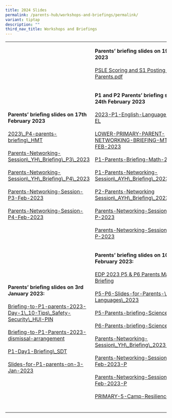 ```yaml
---
title: 2024 Slides
permalink: /parents-hub/workshops-and-briefings/permalink/
variant: tiptap
description: ""
third_nav_title: Workshops and Briefings
---
```

<table>
<tbody>
<tr>
<td rowspan="1" colspan="1">
<p></p>
</td>
<td rowspan="1" colspan="1">
<p><strong>Parents’ briefing slides on 19th&nbsp;May 2023</strong> 
<br>
<br><a href="https://drive.google.com/file/d/1_ri9dFL6XCtVwXxIhNg2_8ICstuqhw57/view?usp=sharing" rel="noopener noreferrer nofollow" target="_blank">PSLE Scoring and S1 Posting 2023 - Parents.pdf</a> 
<br>
</p>
</td>
</tr>
<tr>
<td rowspan="1" colspan="1">
<p><strong>Parents’ briefing slides on 17th February 2023</strong> 
<br>
<br><a href="https://drive.google.com/file/d/1Vb9qdlRLXpcV96h8PPjZEgPzBDHya5pm/view?usp=sharing" rel="noopener noreferrer nofollow" target="_blank">2023\_P4-parents-briefing\_HMT<br><br></a> 
<a href="https://drive.google.com/file/d/1kPpKlBFCAKHQOYXNxZD2K8RGe_NQnJ2k/view?usp=sharing" rel="noopener noreferrer nofollow" target="_blank">Parents-Networking-Session\_YH\_Briefing\_P3\_2023</a>
<br>
<br><a href="https://drive.google.com/file/d/1TuiNVTi_PFPxcjKXdTU0Y6da-URxaRej/view?usp=sharing" rel="noopener noreferrer nofollow" target="_blank">Parents-Networking-Session\_YH\_Briefing\_P4\_2023</a> 
<br>
<br><a href="https://drive.google.com/file/d/1QOfq6_prghJ6YiE2bxhU8ihlk7-2FVLP/view?usp=sharing" rel="noopener noreferrer nofollow" target="_blank">Parents-Networking-Session-P3-Feb-2023</a> 
<br>
<br><a href="https://drive.google.com/file/d/1LR3JfrIRBk0awSjN1bidEdg6Jk6Vz-ll/view?usp=share\_link" rel="noopener noreferrer nofollow" target="_blank">Parents-Networking-Session-P4-Feb-2023</a> 
<br>
</p>
</td>
<td rowspan="1" colspan="1">
<p><strong>P1 and P2 Parents’ briefing slides on 24th February 2023</strong> 
<br>
<br><a href="https://drive.google.com/file/d/1gA32gIsj9LNkAHsr3kdspRqWb8N3CuK2/view?usp=share\_link" rel="noopener noreferrer nofollow" target="_blank">2023-P1-English-Language-Briefing-EL <br><br></a> 
<a href="https://drive.google.com/file/d/1Jx8QiLOMQ3jujalf4i5VoMCD_VoOKxO0/view?usp=share\_link" rel="noopener noreferrer nofollow" target="_blank">LOWER-PRIMARY-PARENT-NETWORKING-BRIEFING-MTL-24-FEB-2023</a>
<br>
<br><a href="https://drive.google.com/file/d/11tzEOm8_HQ30-kqQPAxTMoAcI81HovEr/view?usp=share\_link" rel="noopener noreferrer nofollow" target="_blank">P1-Parents-Briefing-Math-2023</a> 
<br>
<br><a href="https://drive.google.com/file/d/1NY54TTFaPfiFTKs5Gf1kSU2VXv0ZjRPU/view?usp=share\_link" rel="noopener noreferrer nofollow" target="_blank">P1-Parents-Networking-Session\_AYH\_Briefing\_2023</a> 
<br>
<br><a href="https://drive.google.com/file/d/1kxfbBZafbAK7lrFSQrz-HleiDlpwt77t/view?usp=share\_link" rel="noopener noreferrer nofollow" target="_blank">P2-Parents-Networking Session\_AYH\_Briefing\_2023\_updated</a> 
<br>
<br><a href="https://drive.google.com/file/d/1wcCSXbIKBjsTIVekE1aVypwbNLbqAWh7/view?usp=share\_link" rel="noopener noreferrer nofollow" target="_blank">Parents-Networking-Session-P1-by-P-2023</a> 
<br>
<br><a href="https://drive.google.com/file/d/1iYsxL_lOoLvlfr7Qq7aV0fOHHq8DBqds/view?usp=sharing" rel="noopener noreferrer nofollow" target="_blank">Parents-Networking-Session-P2-by-P-2023</a> 
</p>
</td>
</tr>
<tr>
<td rowspan="1" colspan="1">
<p><strong>Parents’ briefing slides on 3rd January 2023:</strong> 
<br>
<br><a href="https://docs.google.com/presentation/d/1w8zmILRB5EFWI-iDezex6fD5Ga_7r4QR/edit?usp=share\_link&amp;ouid=109705388736542203935&amp;rtpof=true&amp;sd=true" rel="noopener noreferrer nofollow" target="_blank">Briefing-to-P1-parents-2023-Day-1\_10-Tips\_Safety-Security\_HUI-PIN<br></a> 
<br><a rel="noopener noreferrer nofollow" target="_blank"> </a><a href="https://docs.google.com/presentation/d/1QAZtlY7bFeXwZEIVpcgAr83TkUjulFTb/edit?usp=share\_link&amp;ouid=109705388736542203935&amp;rtpof=true&amp;sd=true" rel="noopener noreferrer nofollow" target="_blank">Briefing-to-P1-Parents-2023-dismissal-arrangement</a> 
<br>
<br><a href="https://docs.google.com/presentation/d/1VYD9PjfofhGR1B6nrfymOdy3QKLKr_gh/edit?usp=share\_link&amp;ouid=109705388736542203935&amp;rtpof=true&amp;sd=true" rel="noopener noreferrer nofollow" target="_blank">P1-Day1-Briefing\_SDT</a> 
<br>
<br><a href="https://docs.google.com/presentation/d/1cZF-SxAHxX5MSWzZZZpfRp-xO0KXt8qD/edit?usp=share\_link&amp;ouid=109705388736542203935&amp;rtpof=true&amp;sd=true" rel="noopener noreferrer nofollow" target="_blank">Slides-for-P1-parents-on-3-Jan-2023</a> 
</p>
</td>
<td rowspan="1" colspan="1">
<p><strong>Parents’ briefing slides on 10th February 2023:</strong> 
<br>
<br><a href="https://drive.google.com/file/d/1VHOHpsmTFRG9V4cMguR_IxkTdYr1oiJS/view?usp=share\_link" rel="noopener noreferrer nofollow" target="_blank">EDP 2023 P5 &amp; P6 Parents Math Briefing<br><br></a> 
<a href="https://drive.google.com/file/d/1snJme6rWYaWr7AYFCkA8TGG_LScdXS6W/view?usp=share\_link" rel="noopener noreferrer nofollow" target="_blank">P5-P6-Slides-for-Parents-\_-EL-MT-Languages\_2023
<br>
</a>
<br><a href="https://drive.google.com/file/d/1Ff_DN5fhYJGYsHAyqytOGMMMEXwckp4b/view?usp=share\_link" rel="noopener noreferrer nofollow" target="_blank">P5-Parents-briefing-Science-2023 <br><br></a> 
<a href="https://drive.google.com/file/d/1S4c2zMWSy6jmvtsZVv2YewXyqA4aT6J5/view?usp=share\_link" rel="noopener noreferrer nofollow" target="_blank">P6-Parents-briefing-Science-2023
<br>
<br>
</a> <a href="https://drive.google.com/file/d/1gmAH8w9GXsZSaLEL2tz1iJC9YXRVbk_a/view?usp=share\_link" rel="noopener noreferrer nofollow" target="_blank">Parents-Networking-Session\_YH\_Briefing\_2023-P56 <br><br></a> 
<a href="https://drive.google.com/file/d/1M-Mz2cZnl4DGwwNEF7sWn3n6jAC2cIZ3/view?usp=share\_link" rel="noopener noreferrer nofollow" target="_blank">Parents-Networking-Session-P5-10-Feb-2023-P
<br>
<br>
</a> <a href="https://drive.google.com/file/d/15HOJGvc20pMTOm5xFE3Oauhz01I-JRZV/view?usp=share\_link" rel="noopener noreferrer nofollow" target="_blank">Parents-Networking-Session-P6-10-Feb-2023-P<br><br></a> 
<a href="https://drive.google.com/file/d/11i7Be5wlO-GaqM9PrvtDMCMjqhmOMQiG/view?usp=share\_link" rel="noopener noreferrer nofollow" target="_blank">PRIMARY-5-Camp-Resilience
<br>
<br>
</a>
</p>
</td>
</tr>
</tbody>
</table>
<p></p>